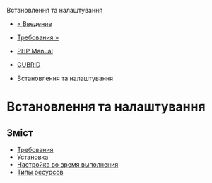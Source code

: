 Встановлення та налаштування

-   [« Введение](intro.cubrid.html)
    
-   [Требования »](cubrid.requirements.html)
    
-   [PHP Manual](index.html)
    
-   [CUBRID](book.cubrid.html)
    
-   Встановлення та налаштування
    

# Встановлення та налаштування

## Зміст

-   [Требования](cubrid.requirements.html)
-   [Установка](cubrid.installation.html)
-   [Настройка во время выполнения](cubrid.configuration.html)
-   [Типы ресурсов](cubrid.resources.html)